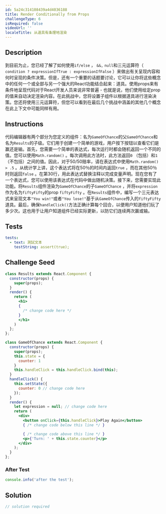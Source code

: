 ```yaml
---
id: 5a24c314108439a4d4036188
title: Render Conditionally from Props
challengeType: 6
isRequired: false
videoUrl: ''
localeTitle: 从道具有条理地渲染
---
```


## Description
<section id="description">到目前为止，您已经了解了如何使用<code>if/else</code> ， <code>&amp;&amp;,</code> <code>null</code>和三元运算符（ <code>condition ? expressionIfTrue : expressionIfFalse</code> ）来做出有关呈现内容和何时呈现的条件决策。但是，还有一个重要的话题要讨论，它可以让你将这些概念中的任何一个或全部与另一个强大的React功能结合起来：道具。使用props来有条件地呈现代码对于React开发人员来说非常普遍 - 也就是说，他们使用给定prop的值来自动决定渲染内容。在此挑战中，您将设置子组件以根据道具进行渲染决策。您还将使用三元运算符，但您可以看到在最后几个挑战中涵盖的其他几个概念在此上下文中可能同样有用。 </section>

## Instructions
<section id="instructions">代码编辑器有两个部分为您定义的组件：名为<code>GameOfChance</code>的父<code>GameOfChance</code>和名为<code>Results</code>的子级。它们用于创建一个简单的游戏，用户按下按钮以查看它们是赢还是输。首先，您需要一个简单的表达式，每次运行时都会随机返回一个不同的值。您可以使用<code>Math.random()</code> 。每次调用此方法时，此方法返回<code>0</code> （包括）和<code>1</code> （不包括）之间的值。因此，对于50/50赔率，请在表达式中使用<code>Math.random() &gt; .5</code> 。从统计学上讲，这个表达式将在50％的时间内返回<code>true</code> ，而在其他50％时则返回<code>false</code> 。在第30行，用此表达式替换注释以完成变量声明。现在您有了一个表达式，您可以使用该表达式在代码中做出随机决策。接下来，您需要实现此功能。将<code>Results</code>组件渲染为<code>GameOfChance</code>的子<code>GameOfChance</code> ，并将<code>expression</code>作为名为<code>fiftyFifty</code>的prop <code>fiftyFifty</code> 。在<code>Results</code>组件中，编写一个三元表达式来呈现文本<code>&quot;You win!&quot;</code>或者<code>&quot;You lose!&quot;</code>基于从<code>GameOfChance</code>传入的<code>fiftyFifty</code>道具。最后，确保<code>handleClick()</code>方法正确计算每个回合，以便用户知道他们玩了多少次。这也用于让用户知道组件已经实际更新，以防它们连续两次赢或输。 </section>

## Tests
<section id='tests'>

```yml
tests:
  - text: 測試文本
    testString: assert(true);

```

</section>

## Challenge Seed
<section id='challengeSeed'>

<div id='jsx-seed'>

```jsx
class Results extends React.Component {
  constructor(props) {
    super(props);
  }
  render() {
    return (
      <h1>
      {
        /* change code here */
      }
      </h1>
    )
  };
};

class GameOfChance extends React.Component {
  constructor(props) {
    super(props);
    this.state = {
      counter: 1
    }
    this.handleClick = this.handleClick.bind(this);
  }
  handleClick() {
    this.setState({
      counter: 0 // change code here
    });
  }
  render() {
    let expression = null; // change code here
    return (
      <div>
        <button onClick={this.handleClick}>Play Again</button>
        { /* change code below this line */ }

        { /* change code above this line */ }
        <p>{'Turn: ' + this.state.counter}</p>
      </div>
    );
  }
};

```

</div>


### After Test
<div id='jsx-teardown'>

```js
console.info('after the test');
```

</div>

</section>

## Solution
<section id='solution'>

```js
// solution required
```
</section>
